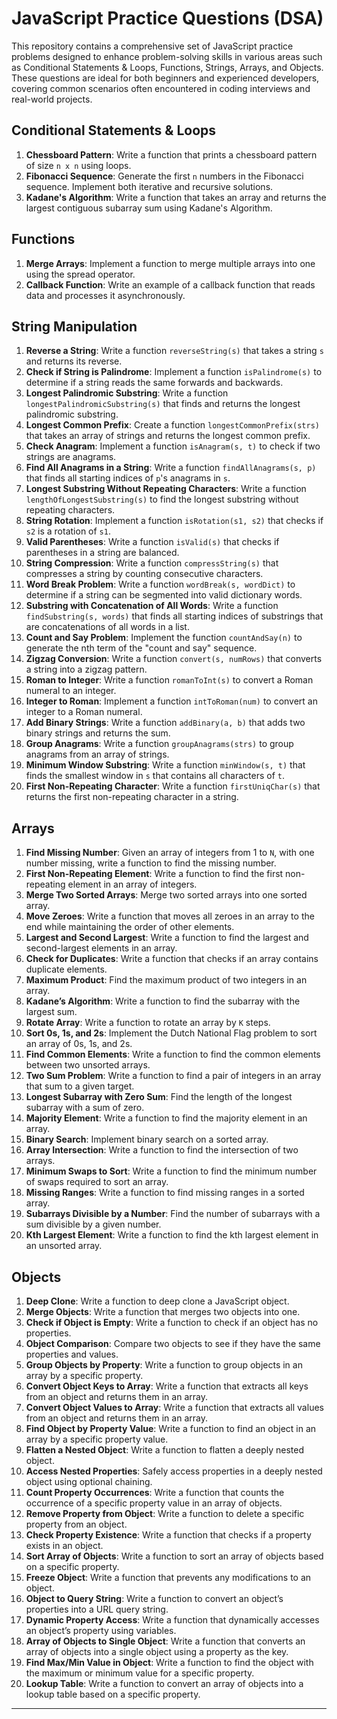 # JavaScript Practice Questions (DSA)

This repository contains a comprehensive set of JavaScript practice problems designed to enhance problem-solving skills in various areas such as Conditional Statements & Loops, Functions, Strings, Arrays, and Objects. These questions are ideal for both beginners and experienced developers, covering common scenarios often encountered in coding interviews and real-world projects.

## Conditional Statements & Loops

1. **Chessboard Pattern**: Write a function that prints a chessboard pattern of size `n x n` using loops.
2. **Fibonacci Sequence**: Generate the first `n` numbers in the Fibonacci sequence. Implement both iterative and recursive solutions.
3. **Kadane's Algorithm**: Write a function that takes an array and returns the largest contiguous subarray sum using Kadane's Algorithm.

## Functions

1. **Merge Arrays**: Implement a function to merge multiple arrays into one using the spread operator.
2. **Callback Function**: Write an example of a callback function that reads data and processes it asynchronously.

## String Manipulation

1. **Reverse a String**: Write a function `reverseString(s)` that takes a string `s` and returns its reverse.
2. **Check if String is Palindrome**: Implement a function `isPalindrome(s)` to determine if a string reads the same forwards and backwards.
3. **Longest Palindromic Substring**: Write a function `longestPalindromicSubstring(s)` that finds and returns the longest palindromic substring.
4. **Longest Common Prefix**: Create a function `longestCommonPrefix(strs)` that takes an array of strings and returns the longest common prefix.
5. **Check Anagram**: Implement a function `isAnagram(s, t)` to check if two strings are anagrams.
6. **Find All Anagrams in a String**: Write a function `findAllAnagrams(s, p)` that finds all starting indices of `p`'s anagrams in `s`.
7. **Longest Substring Without Repeating Characters**: Write a function `lengthOfLongestSubstring(s)` to find the longest substring without repeating characters.
8. **String Rotation**: Implement a function `isRotation(s1, s2)` that checks if `s2` is a rotation of `s1`.
9. **Valid Parentheses**: Write a function `isValid(s)` that checks if parentheses in a string are balanced.
10. **String Compression**: Write a function `compressString(s)` that compresses a string by counting consecutive characters.
11. **Word Break Problem**: Write a function `wordBreak(s, wordDict)` to determine if a string can be segmented into valid dictionary words.
12. **Substring with Concatenation of All Words**: Write a function `findSubstring(s, words)` that finds all starting indices of substrings that are concatenations of all words in a list.
13. **Count and Say Problem**: Implement the function `countAndSay(n)` to generate the nth term of the "count and say" sequence.
14. **Zigzag Conversion**: Write a function `convert(s, numRows)` that converts a string into a zigzag pattern.
15. **Roman to Integer**: Write a function `romanToInt(s)` to convert a Roman numeral to an integer.
16. **Integer to Roman**: Implement a function `intToRoman(num)` to convert an integer to a Roman numeral.
17. **Add Binary Strings**: Write a function `addBinary(a, b)` that adds two binary strings and returns the sum.
18. **Group Anagrams**: Write a function `groupAnagrams(strs)` to group anagrams from an array of strings.
19. **Minimum Window Substring**: Write a function `minWindow(s, t)` that finds the smallest window in `s` that contains all characters of `t`.
20. **First Non-Repeating Character**: Write a function `firstUniqChar(s)` that returns the first non-repeating character in a string.

## Arrays

1. **Find Missing Number**: Given an array of integers from 1 to `N`, with one number missing, write a function to find the missing number.
2. **First Non-Repeating Element**: Write a function to find the first non-repeating element in an array of integers.
3. **Merge Two Sorted Arrays**: Merge two sorted arrays into one sorted array.
4. **Move Zeroes**: Write a function that moves all zeroes in an array to the end while maintaining the order of other elements.
5. **Largest and Second Largest**: Write a function to find the largest and second-largest elements in an array.
6. **Check for Duplicates**: Write a function that checks if an array contains duplicate elements.
7. **Maximum Product**: Find the maximum product of two integers in an array.
8. **Kadane’s Algorithm**: Write a function to find the subarray with the largest sum.
9. **Rotate Array**: Write a function to rotate an array by `K` steps.
10. **Sort 0s, 1s, and 2s**: Implement the Dutch National Flag problem to sort an array of 0s, 1s, and 2s.
11. **Find Common Elements**: Write a function to find the common elements between two unsorted arrays.
12. **Two Sum Problem**: Write a function to find a pair of integers in an array that sum to a given target.
13. **Longest Subarray with Zero Sum**: Find the length of the longest subarray with a sum of zero.
14. **Majority Element**: Write a function to find the majority element in an array.
15. **Binary Search**: Implement binary search on a sorted array.
16. **Array Intersection**: Write a function to find the intersection of two arrays.
17. **Minimum Swaps to Sort**: Write a function to find the minimum number of swaps required to sort an array.
18. **Missing Ranges**: Write a function to find missing ranges in a sorted array.
19. **Subarrays Divisible by a Number**: Find the number of subarrays with a sum divisible by a given number.
20. **Kth Largest Element**: Write a function to find the kth largest element in an unsorted array.

## Objects

1. **Deep Clone**: Write a function to deep clone a JavaScript object.
2. **Merge Objects**: Write a function that merges two objects into one.
3. **Check if Object is Empty**: Write a function to check if an object has no properties.
4. **Object Comparison**: Compare two objects to see if they have the same properties and values.
5. **Group Objects by Property**: Write a function to group objects in an array by a specific property.
6. **Convert Object Keys to Array**: Write a function that extracts all keys from an object and returns them in an array.
7. **Convert Object Values to Array**: Write a function that extracts all values from an object and returns them in an array.
8. **Find Object by Property Value**: Write a function to find an object in an array by a specific property value.
9. **Flatten a Nested Object**: Write a function to flatten a deeply nested object.
10. **Access Nested Properties**: Safely access properties in a deeply nested object using optional chaining.
11. **Count Property Occurrences**: Write a function that counts the occurrence of a specific property value in an array of objects.
12. **Remove Property from Object**: Write a function to delete a specific property from an object.
13. **Check Property Existence**: Write a function that checks if a property exists in an object.
14. **Sort Array of Objects**: Write a function to sort an array of objects based on a specific property.
15. **Freeze Object**: Write a function that prevents any modifications to an object.
16. **Object to Query String**: Write a function to convert an object’s properties into a URL query string.
17. **Dynamic Property Access**: Write a function that dynamically accesses an object’s property using variables.
18. **Array of Objects to Single Object**: Write a function that converts an array of objects into a single object using a property as the key.
19. **Find Max/Min Value in Object**: Write a function to find the object with the maximum or minimum value for a specific property.
20. **Lookup Table**: Write a function to convert an array of objects into a lookup table based on a specific property.

---
